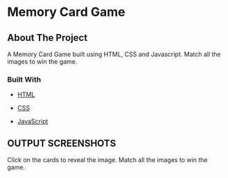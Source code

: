 
  

# Memory Card Game

  






## About The Project

A Memory Card Game built using HTML, CSS and Javascript. Match all the images to win the game.


  

### Built With

  

* [HTML](https://developer.mozilla.org/en-US/docs/Web/HTML)

* [CSS](https://developer.mozilla.org/en-US/docs/Web/CSS)

* [JavaScript](https://www.javascript.com/)

  


  








  

## OUTPUT SCREENSHOTS

Click on the cards to reveal the image. Match all the images to win the game.


  
  


  

